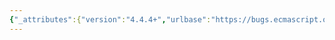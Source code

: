 ```yaml
---
{"_attributes":{"version":"4.4.4+","urlbase":"https://bugs.ecmascript.org/","maintainer":"dherman@mozilla.com"},"bug":{"bug_id":4432,"creation_ts":"2015-07-29 10:13:00 -0700","short_desc":"String.prototype.split should revert to ES5 behavior, using ToUint32 to coerce limit argument","delta_ts":"2015-10-15 05:18:23 -0700","product":"ECMA-262 Edition 6","component":"technical issues","version":"unspecified","rep_platform":"All","op_sys":"All","bug_status":"CONFIRMED","priority":"Normal","bug_severity":"enhancement","everconfirmed":true,"reporter":{"uid":"adamk","name":"Adam Klein"},"assigned_to":{"uid":"allen","name":"Allen Wirfs-Brock"},"long_desc":[{"commentid":14588,"comment_count":0,"who":{"uid":"adamk","name":"Adam Klein"},"bug_when":"2015-07-29 10:13:47 -0700","thetext":"See this gist, discussed at the meeting on 28 July 2015: https://gist.github.com/ajklein/335e0f948c500a0c25dc (copy/pasted below with poorer formatting)\n\nES5 (15.5.4.14.5): If limit is undefined, let lim = 2^32-1; else let lim = ToUint32(limit).\n\nES6 (21.1.3.17.8): If limit is undefined, let lim = 2^53-1; else let lim = ToLength(limit).\n\nTwo problems with ES6 behavior:\n\n- Return value is an Array, so a limit greater than 232-1 would result in a \"malformed\" array (one with elements past the end of the array). Iteration over the return value will skip all such elements.\n- Behavior changes for negative limit: ToUint32 transforms -1 to 232-1; ToLength instead transforms -1 to 0.\n\nProposal: Revert this spec change. Existing implementations still match ES5, and the old behavior still makes sense (even with ES6's longer String length limit). If we want a split that can return more than 2^32-1 elements, a new method should be created (or split() should return something other than an Array)."},{"commentid":14805,"comment_count":1,"who":{"uid":"adamk","name":"Adam Klein"},"bug_when":"2015-10-15 05:18:23 -0700","thetext":"Resolution from the July meeting was to revert this change:\n\nhttps://github.com/rwaldron/tc39-notes/blob/master/es7/2015-07/july-28.md#612-stringprototypesplit-its-limit-argument-and-tolength-vs-touint32"}]}}
---
```

